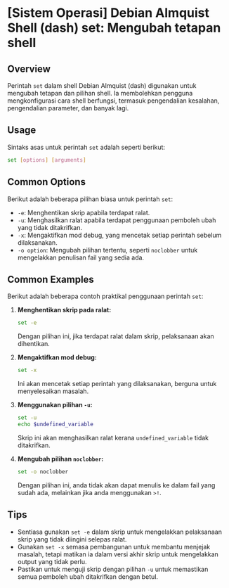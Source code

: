 # [Sistem Operasi] Debian Almquist Shell (dash) set: Mengubah tetapan shell

## Overview
Perintah `set` dalam shell Debian Almquist (dash) digunakan untuk mengubah tetapan dan pilihan shell. Ia membolehkan pengguna mengkonfigurasi cara shell berfungsi, termasuk pengendalian kesalahan, pengendalian parameter, dan banyak lagi.

## Usage
Sintaks asas untuk perintah `set` adalah seperti berikut:

```sh
set [options] [arguments]
```

## Common Options
Berikut adalah beberapa pilihan biasa untuk perintah `set`:

- `-e`: Menghentikan skrip apabila terdapat ralat.
- `-u`: Menghasilkan ralat apabila terdapat penggunaan pemboleh ubah yang tidak ditakrifkan.
- `-x`: Mengaktifkan mod debug, yang mencetak setiap perintah sebelum dilaksanakan.
- `-o option`: Mengubah pilihan tertentu, seperti `noclobber` untuk mengelakkan penulisan fail yang sedia ada.

## Common Examples
Berikut adalah beberapa contoh praktikal penggunaan perintah `set`:

1. **Menghentikan skrip pada ralat:**
   ```sh
   set -e
   ```
   Dengan pilihan ini, jika terdapat ralat dalam skrip, pelaksanaan akan dihentikan.

2. **Mengaktifkan mod debug:**
   ```sh
   set -x
   ```
   Ini akan mencetak setiap perintah yang dilaksanakan, berguna untuk menyelesaikan masalah.

3. **Menggunakan pilihan `-u`:**
   ```sh
   set -u
   echo $undefined_variable
   ```
   Skrip ini akan menghasilkan ralat kerana `undefined_variable` tidak ditakrifkan.

4. **Mengubah pilihan `noclobber`:**
   ```sh
   set -o noclobber
   ```
   Dengan pilihan ini, anda tidak akan dapat menulis ke dalam fail yang sudah ada, melainkan jika anda menggunakan `>!`.

## Tips
- Sentiasa gunakan `set -e` dalam skrip untuk mengelakkan pelaksanaan skrip yang tidak diingini selepas ralat.
- Gunakan `set -x` semasa pembangunan untuk membantu menjejak masalah, tetapi matikan ia dalam versi akhir skrip untuk mengelakkan output yang tidak perlu.
- Pastikan untuk menguji skrip dengan pilihan `-u` untuk memastikan semua pemboleh ubah ditakrifkan dengan betul.